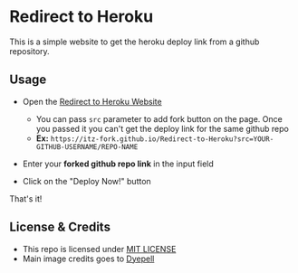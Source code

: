# Redirect to Heroku
This is a simple website to get the heroku deploy link from a github repository.

## Usage

- Open the [Redirect to Heroku Website](https://RakeshYt1.github.io/HerokuFuck)
    - You can pass `src` parameter to add fork button on the page. Once you passed it you can't get the deploy link for the same github repo
    - **Ex:** `https://itz-fork.github.io/Redirect-to-Heroku?src=YOUR-GITHUB-USERNAME/REPO-NAME`

- Enter your **forked github repo link** in the input field
- Click on the "Deploy Now!" button

That's it!

## License & Credits

- This repo is licensed under [MIT LICENSE](https://github.com/Itz-fork/Redirect-to-Heroku/blob/main/LICENSE)
- Main image credits goes to [Dyepell](https://www.deviantart.com/dyepell/art/Sagiri-676662189)
